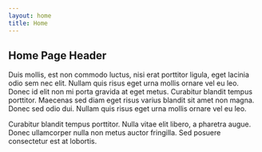 ```yaml
---
layout: home
title: Home
---
```


## Home Page Header

Duis mollis, est non commodo luctus, nisi erat porttitor ligula, eget lacinia odio sem nec elit. Nullam quis risus eget urna mollis ornare vel eu leo. Donec id elit non mi porta gravida at eget metus. Curabitur blandit tempus porttitor. Maecenas sed diam eget risus varius blandit sit amet non magna. Donec sed odio dui. Nullam quis risus eget urna mollis ornare vel eu leo.

Curabitur blandit tempus porttitor. Nulla vitae elit libero, a pharetra augue. Donec ullamcorper nulla non metus auctor fringilla. Sed posuere consectetur est at lobortis.